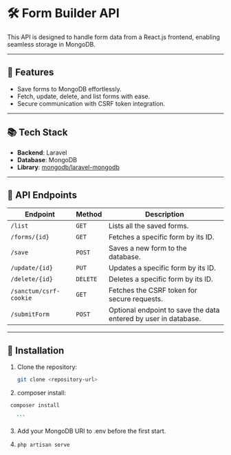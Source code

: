 # 🛠️ Form Builder API

This API is designed to handle form data from a React.js frontend, enabling seamless storage in MongoDB.

---

## 🚀 Features

-   Save forms to MongoDB effortlessly.
-   Fetch, update, delete, and list forms with ease.
-   Secure communication with CSRF token integration.

---

## 📚 Tech Stack

-   **Backend**: Laravel
-   **Database**: MongoDB
-   **Library**: [mongodb/laravel-mongodb](https://github.com/jenssegers/laravel-mongodb)

---

## 📖 API Endpoints

| **Endpoint**           | **Method** | **Description**                                                 |
| ---------------------- | ---------- | --------------------------------------------------------------- |
| `/list`                | `GET`      | Lists all the saved forms.                                      |
| `/forms/{id}`          | `GET`      | Fetches a specific form by its ID.                              |
| `/save`                | `POST`     | Saves a new form to the database.                               |
| `/update/{id}`         | `PUT`      | Updates a specific form by its ID.                              |
| `/delete/{id}`         | `DELETE`   | Deletes a specific form by its ID.                              |
| `/sanctum/csrf-cookie` | `GET`      | Fetches the CSRF token for secure requests.                     |
| `/submitForm`          | `POST`     | Optional endpoint to save the data entered by user in database. |

---

## 🔧 Installation

1. Clone the repository:
    ```bash
    git clone <repository-url>
    ```
2. composer install:

````bash
 composer install

   ```
````

3. Add your MongoDB URI to .env before the first start.

4. `php artisan serve`
